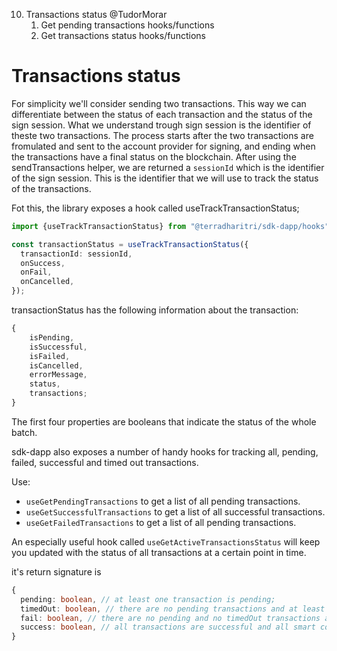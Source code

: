 10. Transactions status @TudorMorar
    1. Get pending transactions hooks/functions
    2. Get transactions status hooks/functions


# Transactions status
For simplicity we'll consider sending two transactions. This way we can differentiate between the status of each transaction and the status of the sign session. What we understand trough sign session is the identifier of theste two transactions. The process starts after the two transactions are fromulated and sent to the account provider for signing, and ending when the transactions have a final status on the blockchain.
After using the sendTransactions helper, we are returned a `sessionId` which is the identifier of the sign session. This is the identifier that we will use to track the status of the transactions.

Fot this, the library exposes a hook called useTrackTransactionStatus;

```typescript
import {useTrackTransactionStatus} from "@terradharitri/sdk-dapp/hooks";

const transactionStatus = useTrackTransactionStatus({
  transactionId: sessionId,
  onSuccess,
  onFail,
  onCancelled,
});
```

transactionStatus has the following information about the transaction:

```typescript
{
    isPending,
    isSuccessful,
    isFailed,
    isCancelled,
    errorMessage,
    status,
    transactions;
}
```

The first four properties are booleans that indicate the status of the whole batch.

sdk-dapp also exposes a number of handy hooks for tracking all, pending, failed, successful and timed out transactions.

Use:

- `useGetPendingTransactions` to get a list of all pending transactions.
- `useGetSuccessfulTransactions` to get a list of all successful transactions.
- `useGetFailedTransactions` to get a list of all pending transactions.

An especially useful hook called `useGetActiveTransactionsStatus` will keep you updated with the status
of all transactions at a certain point in time.

it's return signature is

```typescript
{
  pending: boolean, // at least one transaction is pending;
  timedOut: boolean, // there are no pending transactions and at least one has timed out;
  fail: boolean, // there are no pending and no timedOut transactions and at least one has failed;
  success: boolean, // all transactions are successful and all smart contract calls have been processed successfully;
}
```
